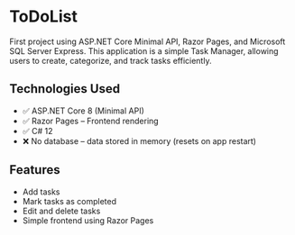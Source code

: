 # ToDoList
First project using ASP.NET Core Minimal API, Razor Pages, and Microsoft SQL Server Express. This application is a simple Task Manager, allowing users to create, categorize, and track tasks efficiently.

## Technologies Used
- ✅ ASP.NET Core 8 (Minimal API)
- ✅ Razor Pages – Frontend rendering
- ✅ C# 12
- ❌ No database – data stored in memory (resets on app restart)

## Features
- Add tasks
- Mark tasks as completed
- Edit and delete tasks
- Simple frontend using Razor Pages

